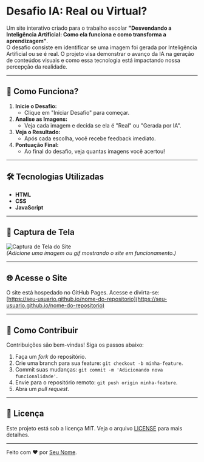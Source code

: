 # Desafio IA: Real ou Virtual?

Um site interativo criado para o trabalho escolar **"Desvendando a Inteligência Artificial: Como ela funciona e como transforma a aprendizagem"**.  
O desafio consiste em identificar se uma imagem foi gerada por Inteligência Artificial ou se é real. O projeto visa demonstrar o avanço da IA na geração de conteúdos visuais e como essa tecnologia está impactando nossa percepção da realidade.

---

## 🚀 Como Funciona?

1. **Inicie o Desafio:**  
   - Clique em "Iniciar Desafio" para começar.  
2. **Analise as Imagens:**  
   - Veja cada imagem e decida se ela é "Real" ou "Gerada por IA".  
3. **Veja o Resultado:**  
   - Após cada escolha, você recebe feedback imediato.  
4. **Pontuação Final:**  
   - Ao final do desafio, veja quantas imagens você acertou!

---

## 🛠️ Tecnologias Utilizadas

- **HTML**  
- **CSS**  
- **JavaScript**

---

## 📸 Captura de Tela

![Captura de Tela do Site](images/screenshot.png)  
*(Adicione uma imagem ou gif mostrando o site em funcionamento.)*

---

## 🌐 Acesse o Site

O site está hospedado no GitHub Pages. Acesse e divirta-se:  
[https://seu-usuario.github.io/nome-do-repositorio](https://seu-usuario.github.io/nome-do-repositorio)

---

## 📝 Como Contribuir

Contribuições são bem-vindas! Siga os passos abaixo:

1. Faça um *fork* do repositório.  
2. Crie uma branch para sua feature: `git checkout -b minha-feature`.  
3. Commit suas mudanças: `git commit -m 'Adicionando nova funcionalidade'`.  
4. Envie para o repositório remoto: `git push origin minha-feature`.  
5. Abra um *pull request*.

---

## 📄 Licença

Este projeto está sob a licença MIT. Veja o arquivo [LICENSE](LICENSE) para mais detalhes.

---

Feito com ❤️ por [Seu Nome](https://github.com/seu-usuario).
